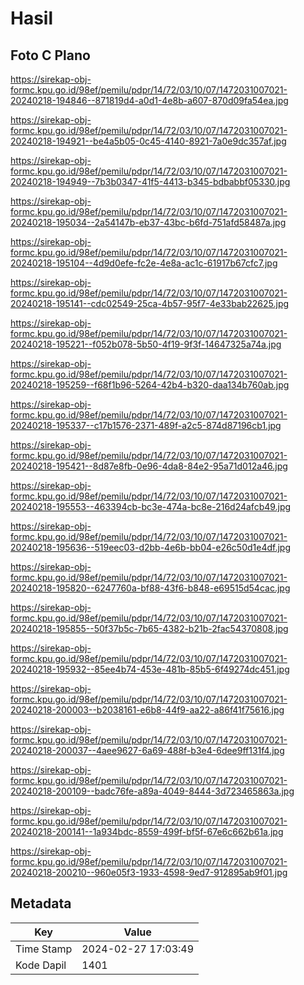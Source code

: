 # Hasil

## Foto C Plano

https://sirekap-obj-formc.kpu.go.id/98ef/pemilu/pdpr/14/72/03/10/07/1472031007021-20240218-194846--871819d4-a0d1-4e8b-a607-870d09fa54ea.jpg

https://sirekap-obj-formc.kpu.go.id/98ef/pemilu/pdpr/14/72/03/10/07/1472031007021-20240218-194921--be4a5b05-0c45-4140-8921-7a0e9dc357af.jpg

https://sirekap-obj-formc.kpu.go.id/98ef/pemilu/pdpr/14/72/03/10/07/1472031007021-20240218-194949--7b3b0347-41f5-4413-b345-bdbabbf05330.jpg

https://sirekap-obj-formc.kpu.go.id/98ef/pemilu/pdpr/14/72/03/10/07/1472031007021-20240218-195034--2a54147b-eb37-43bc-b6fd-751afd58487a.jpg

https://sirekap-obj-formc.kpu.go.id/98ef/pemilu/pdpr/14/72/03/10/07/1472031007021-20240218-195104--4d9d0efe-fc2e-4e8a-ac1c-61917b67cfc7.jpg

https://sirekap-obj-formc.kpu.go.id/98ef/pemilu/pdpr/14/72/03/10/07/1472031007021-20240218-195141--cdc02549-25ca-4b57-95f7-4e33bab22625.jpg

https://sirekap-obj-formc.kpu.go.id/98ef/pemilu/pdpr/14/72/03/10/07/1472031007021-20240218-195221--f052b078-5b50-4f19-9f3f-14647325a74a.jpg

https://sirekap-obj-formc.kpu.go.id/98ef/pemilu/pdpr/14/72/03/10/07/1472031007021-20240218-195259--f68f1b96-5264-42b4-b320-daa134b760ab.jpg

https://sirekap-obj-formc.kpu.go.id/98ef/pemilu/pdpr/14/72/03/10/07/1472031007021-20240218-195337--c17b1576-2371-489f-a2c5-874d87196cb1.jpg

https://sirekap-obj-formc.kpu.go.id/98ef/pemilu/pdpr/14/72/03/10/07/1472031007021-20240218-195421--8d87e8fb-0e96-4da8-84e2-95a71d012a46.jpg

https://sirekap-obj-formc.kpu.go.id/98ef/pemilu/pdpr/14/72/03/10/07/1472031007021-20240218-195553--463394cb-bc3e-474a-bc8e-216d24afcb49.jpg

https://sirekap-obj-formc.kpu.go.id/98ef/pemilu/pdpr/14/72/03/10/07/1472031007021-20240218-195636--519eec03-d2bb-4e6b-bb04-e26c50d1e4df.jpg

https://sirekap-obj-formc.kpu.go.id/98ef/pemilu/pdpr/14/72/03/10/07/1472031007021-20240218-195820--6247760a-bf88-43f6-b848-e69515d54cac.jpg

https://sirekap-obj-formc.kpu.go.id/98ef/pemilu/pdpr/14/72/03/10/07/1472031007021-20240218-195855--50f37b5c-7b65-4382-b21b-2fac54370808.jpg

https://sirekap-obj-formc.kpu.go.id/98ef/pemilu/pdpr/14/72/03/10/07/1472031007021-20240218-195932--85ee4b74-453e-481b-85b5-6f49274dc451.jpg

https://sirekap-obj-formc.kpu.go.id/98ef/pemilu/pdpr/14/72/03/10/07/1472031007021-20240218-200003--b2038161-e6b8-44f9-aa22-a86f41f75616.jpg

https://sirekap-obj-formc.kpu.go.id/98ef/pemilu/pdpr/14/72/03/10/07/1472031007021-20240218-200037--4aee9627-6a69-488f-b3e4-6dee9ff131f4.jpg

https://sirekap-obj-formc.kpu.go.id/98ef/pemilu/pdpr/14/72/03/10/07/1472031007021-20240218-200109--badc76fe-a89a-4049-8444-3d723465863a.jpg

https://sirekap-obj-formc.kpu.go.id/98ef/pemilu/pdpr/14/72/03/10/07/1472031007021-20240218-200141--1a934bdc-8559-499f-bf5f-67e6c662b61a.jpg

https://sirekap-obj-formc.kpu.go.id/98ef/pemilu/pdpr/14/72/03/10/07/1472031007021-20240218-200210--960e05f3-1933-4598-9ed7-912895ab9f01.jpg


## Metadata

| Key        | Value               |
| ---------- | ------------------- |
| Time Stamp | 2024-02-27 17:03:49 |
| Kode Dapil | 1401                |



